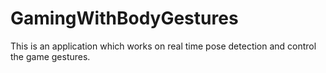 # GamingWithBodyGestures
This is an application which works on real time pose detection and control the game gestures.
